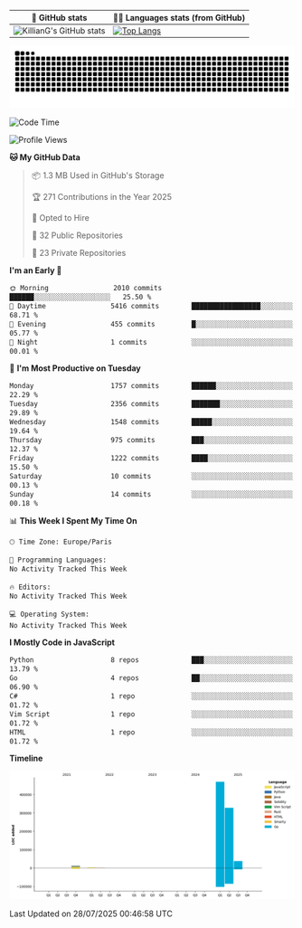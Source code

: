 | 🌚 GitHub stats | 👨‍💻 Languages stats (from GitHub) |
|-----------------|--------------------|
| ![KillianG's GitHub stats](https://github-readme-stats.vercel.app/api?username=KillianG&count_private=true&show_icons=true&theme=dark) | [![Top Langs](https://github-readme-stats.vercel.app/api/top-langs/?username=KillianG&layout=compact&theme=dark&hide=HTML)](https://github.com/anuraghazra/github-readme-stats) |

![github-contributions-snake](https://raw.githubusercontent.com/KillianG/KillianG/refs/heads/output/github-contribution-grid-snake-dark.svg)

<!--START_SECTION:waka-->
![Code Time](http://img.shields.io/badge/Code%20Time-4%20hrs%2034%20mins-blue)

![Profile Views](http://img.shields.io/badge/Profile%20Views-118-blue)

**🐱 My GitHub Data** 

> 📦 1.3 MB Used in GitHub's Storage 
 > 
> 🏆 271 Contributions in the Year 2025
 > 
> 💼 Opted to Hire
 > 
> 📜 32 Public Repositories 
 > 
> 🔑 23 Private Repositories 
 > 
**I'm an Early 🐤** 

```text
🌞 Morning                2010 commits        ██████░░░░░░░░░░░░░░░░░░░   25.50 % 
🌆 Daytime                5416 commits        █████████████████░░░░░░░░   68.71 % 
🌃 Evening                455 commits         █░░░░░░░░░░░░░░░░░░░░░░░░   05.77 % 
🌙 Night                  1 commits           ░░░░░░░░░░░░░░░░░░░░░░░░░   00.01 % 
```
📅 **I'm Most Productive on Tuesday** 

```text
Monday                   1757 commits        ██████░░░░░░░░░░░░░░░░░░░   22.29 % 
Tuesday                  2356 commits        ███████░░░░░░░░░░░░░░░░░░   29.89 % 
Wednesday                1548 commits        █████░░░░░░░░░░░░░░░░░░░░   19.64 % 
Thursday                 975 commits         ███░░░░░░░░░░░░░░░░░░░░░░   12.37 % 
Friday                   1222 commits        ████░░░░░░░░░░░░░░░░░░░░░   15.50 % 
Saturday                 10 commits          ░░░░░░░░░░░░░░░░░░░░░░░░░   00.13 % 
Sunday                   14 commits          ░░░░░░░░░░░░░░░░░░░░░░░░░   00.18 % 
```


📊 **This Week I Spent My Time On** 

```text
🕑︎ Time Zone: Europe/Paris

💬 Programming Languages: 
No Activity Tracked This Week

🔥 Editors: 
No Activity Tracked This Week

💻 Operating System: 
No Activity Tracked This Week
```

**I Mostly Code in JavaScript** 

```text
Python                   8 repos             ███░░░░░░░░░░░░░░░░░░░░░░   13.79 % 
Go                       4 repos             ██░░░░░░░░░░░░░░░░░░░░░░░   06.90 % 
C#                       1 repo              ░░░░░░░░░░░░░░░░░░░░░░░░░   01.72 % 
Vim Script               1 repo              ░░░░░░░░░░░░░░░░░░░░░░░░░   01.72 % 
HTML                     1 repo              ░░░░░░░░░░░░░░░░░░░░░░░░░   01.72 % 
```



**Timeline**

![Lines of Code chart](https://raw.githubusercontent.com/KillianG/KillianG/master/assets/bar_graph.png)


 Last Updated on 28/07/2025 00:46:58 UTC
<!--END_SECTION:waka-->
